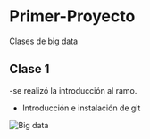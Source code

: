 # Primer-Proyecto 

Clases de big data
## Clase 1

-se realizó la introducción al ramo.
- Introducción e instalación de git

![Big data](https://ceupe.com.ar/blog/wp-content/uploads/2021/05/01-17-2.jpg)